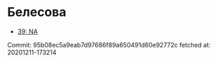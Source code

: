 # Белесова
- [39: NA](39.md)

Commit: 95b08ec5a9eab7d97686f89a650491d60e92772c
 fetched at: 20201211-173214
